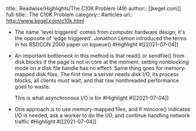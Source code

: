 title:: Readwise/Highlights/The C10K Problem (49)
author:: [[kegel.com]]
full-title:: The C10K Problem
category:: #articles
url:: http://www.kegel.com/c10k.html

- The name 'level triggered' comes from computer hardware
  design; it's the opposite of 'edge triggered'.
  Jonathon Lemon introduced the terms in his 
  BSDCON 2000 paper on kqueue() #Highlight #[[2021-07-04]]
- An important bottleneck in this method is that read() or sendfile() 
  from disk blocks if the page is not in core at the moment;
  setting nonblocking mode on a disk file handle has no effect.
  Same thing goes for memory-mapped disk files.
  The first time a server needs disk I/O, its process blocks,
  all clients must wait, and that raw nonthreaded performance goes to waste.
  
  This is what asynchronous I/O is for #Highlight #[[2021-07-04]]
- One approach is to use memory-mapped files,
  and if mincore() indicates I/O is needed, ask a worker to do the I/O,
  and continue handling network traffic #Highlight #[[2021-07-04]]